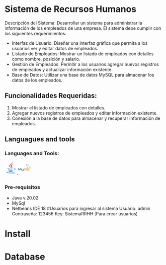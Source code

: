 # Sistema de Recursos Humanos
  Descripción del Sistema: Desarrollar un sistema para administrar la información de los empleados de una empresa. El sistema debe cumplir con los siguientes requerimientos:
 * Interfaz de Usuario: Diseñar una interfaz gráfica que permita a los usuarios ver y editar datos de empleados.
 * Listado de Empleados: Mostrar un listado de empleados con detalles como nombre, posición y salario.
 * Gestión de Empleados: Permitir a los usuarios agregar nuevos registros de empleados y actualizar información existente.
 * Base de Datos: Utilizar una base de datos MySQL para almacenar los datos de los empleados.

## Funcionalidades Requeridas:
  1. Mostrar el listado de empleados con detalles.
  2. Agregar nuevos registros de empleados y editar información existente.
  3. Conexión a la base de datos para almacenar y recuperar información de empleados.
     
## Languagues and tools
  <h3 align="left">Languages and Tools:</h3>
<p align="left"><a href="https://developer.mozilla.org/en-US/docs/Web/JavaScript" target="_blank" rel="noreferrer"> <a href="https://www.java.com" target="_blank" rel="noreferrer"> <img src="https://raw.githubusercontent.com/devicons/devicon/master/icons/java/java-original.svg" alt="java" width="40" height="40"/> </a> 
  <a href="https://www.mysql.com/" target="_blank" rel="noreferrer"> <img src="https://raw.githubusercontent.com/devicons/devicon/master/icons/mysql/mysql-original-wordmark.svg" alt="mysql" width="40" height="40"/> </a>   </p>

  ##
  ### Pre-requisitos
  * Java v.20.02
  * MySql 
  * Netbeans IDE 18
#Usuarios para ingresar al sistema
  Usuario: admin
  Contraseña: 123456
  Key: SistemaRRHH (Para crear usuarios)
# Install
  
# Database

# 
